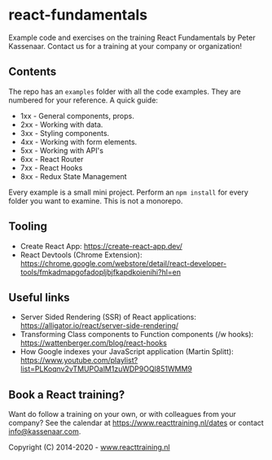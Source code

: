 # react-fundamentals
Example code and exercises on the training React Fundamentals by Peter Kassenaar. Contact us for a training at your company or organization!

## Contents
The repo has an `examples` folder with all the code examples. They are numbered for your reference. A quick guide:
- 1xx - General components, props.
- 2xx - Working with data.
- 3xx - Styling components.
- 4xx - Working with form elements.
- 5xx - Working with API's
- 6xx - React Router
- 7xx - React Hooks
- 8xx - Redux State Management

Every example is a small mini project. Perform an `npm install` for every folder you want to examine. This is not a monorepo.

## Tooling
- Create React App: https://create-react-app.dev/
- React Devtools (Chrome Extension): https://chrome.google.com/webstore/detail/react-developer-tools/fmkadmapgofadopljbjfkapdkoienihi?hl=en 

## Useful links
- Server Sided Rendering (SSR) of React applications: https://alligator.io/react/server-side-rendering/
- Transforming Class components to Function components (/w hooks):  https://wattenberger.com/blog/react-hooks
- How Google indexes your JavaScript application (Martin Splitt): https://www.youtube.com/playlist?list=PLKoqnv2vTMUPOalM1zuWDP9OQl851WMM9

## Book a React training?

Want do follow a training on your own, or with colleagues from your company? See the calendar at
https://www.reacttraining.nl/dates or contact info@kassenaar.com.

Copyright (C) 2014-2020 - www.reacttraining.nl
